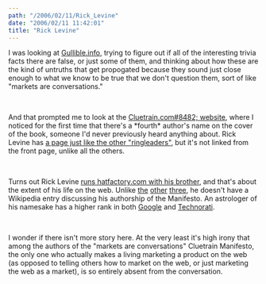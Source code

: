 ```yaml
---
path: "/2006/02/11/Rick_Levine" 
date: "2006/02/11 11:42:01" 
title: "Rick Levine" 
---
```

<p>I was looking at <a href="http://www.gullible.info/">Gullible.info</a>, trying to figure out if all of the interesting trivia facts there are false, or just some of them, and thinking about how these are the kind of untruths that get propogated because they sound just close enough to what we know to be true that we don't question them, sort of like "markets are conversations."</p><br><p>And that prompted me to look at the <a href="http://www.cluetrain.com/">Cluetrain.com#8482; website</a>, where I noticed for the first time that there's a *fourth* author's name on the cover of the book, someone I'd never previously heard anything about. Rick Levine has <a href="http://www.cluetrain.com/rick.html">a page just like the other "ringleaders"</a>, but it's not linked from the front page, unlike all the others.</p><br><p>Turns out Rick Levine <a href="http://www.hatfactory.com/hatfactory-cgi-bin/page_gen.pl?page=/about.our.company.html#rick">runs hatfactory.com with his brother</a>, and that's about the extent of his life on the web. Unlike <a href="http://en.wikipedia.org/wiki/Christopher_Locke">the</a> <a href="http://en.wikipedia.org/wiki/Doc_Searls">other</a> <a href="http://en.wikipedia.org/wiki/David_Weinberger">three</a>, he doesn't have a Wikipedia entry discussing his authorship of the Manifesto. An astrologer of his namesake has a higher rank in both <a href="http://www.google.com/search?q=%22rick+levine%22">Google</a> and <a href="http://technorati.com/search/%22rick%20levine%22">Technorati</a>.</p><br><p>I wonder if there isn't more story here. At the very least it's high irony that among the authors of the "markets are conversations" Cluetrain Manifesto, the only one who actually makes a living marketing a product on the web (as opposed to telling others how to market on the web, or just marketing the web as a market), is so entirely absent from the conversation.</p>